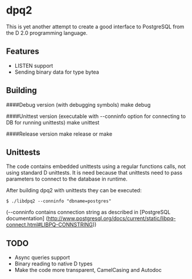 dpq2
====

This is yet another attempt to create a good interface to PostgreSQL from the
D 2.0 programming language.

Features
--------

* LISTEN support
* Sending binary data for type bytea

Building
--------

####Debug version (with debugging symbols)
    make debug

####Unittest version (executable with --conninfo option for connecting to DB
for running unittests)
    make unittest

####Release version
    make release
    or
    make

Unittests
---------
The code contains embedded unittests using a regular functions calls, not using
standard D unittests. It is need because that unittests need to pass parameters
to connect to the database in runtime.

After building dpq2 with unittests they can be executed:

    $ ./libdpq2 --conninfo "dbname=postgres"

(--conninfo contains connection string as described in [PostgreSQL documentation]
(http://www.postgresql.org/docs/current/static/libpq-connect.html#LIBPQ-CONNSTRING))

TODO
----

* Async queries support
* Binary reading to native D types
* Make the code more transparent, CamelCasing and Autodoc
